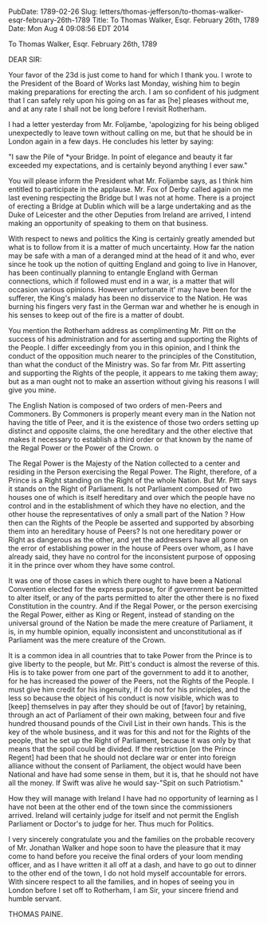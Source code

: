 PubDate: 1789-02-26
Slug: letters/thomas-jefferson/to-thomas-walker-esqr-february-26th-1789
Title: To Thomas Walker, Esqr.  February 26th, 1789
Date: Mon Aug  4 09:08:56 EDT 2014

   To Thomas Walker, Esqr.  February 26th, 1789

   DEAR SIR:

   Your favor of the 23d is just come to hand for which I thank you. I wrote
   to the President of the Board of Works last Monday, wishing him to begin
   making preparations for erecting the arch. I am so confident of his
   judgment that I can safely rely upon his going on as far as [he] pleases
   without me, and at any rate I shall not be long before I revisit
   Rotherham.

   I had a letter yesterday from Mr. Foljambe, 'apologizing for his being
   obliged unexpectedly to leave town without calling on me, but that he
   should be in London again in a few days. He concludes his letter by
   saying:

   "I saw the Pile of *your Bridge. In point of elegance and beauty it far
   exceeded my expectations, and is certainly beyond anything I ever saw."

   You will please inform the President what Mr. Foljambe says, as I think
   him entitled to participate in the applause. Mr. Fox of Derby called again
   on me last evening respecting the Bridge but I was not at home. There is a
   project of erecting a Bridge at Dublin which will be a large undertaking
   and as the Duke of Leicester and the other Deputies from Ireland are
   arrived, I intend making an opportunity of speaking to them on that
   business.

   With respect to news and politics the King is certainly greatly amended
   but what is to follow from it is a matter of much uncertainty. How far the
   nation may be safe with a man of a deranged mind at the head of it and
   who, ever since he took up the notion of quitting England and going to
   live in Hanover, has been continually planning to entangle England with
   German connections, which if followed must end in a war, is a matter that
   will occasion various opinions. However unfortunate it' may have been for
   the sufferer, the King's malady has been no disservice to the Nation. He
   was burning his fingers very fast in the German war and whether he is
   enough in his senses to keep out of the fire is a matter of doubt.

   You mention the Rotherham address as complimenting Mr. Pitt on the success
   of his administration and for asserting and supporting the Rights of the
   People. I differ exceedingly from you in this opinion, and I think the
   conduct of the opposition much nearer to the principles of the
   Constitution, than what the conduct of the Ministry was. So far from Mr.
   Pitt asserting and supporting the Rights of the people, it appears to me
   taking them away; but as a man ought not to make an assertion without
   giving his reasons I will give you mine.

   The English Nation is composed of two orders of men-Peers and Commoners.
   By Commoners is properly meant every man in the Nation not having the
   title of Peer, and it is the existence of those two orders setting up
   distinct and opposite claims, the one hereditary and the other elective
   that makes it necessary to establish a third order or that known by the
   name of the Regal Power or the Power of the Crown.  o

   The Regal Power is the Majesty of the Nation collected to a center and
   residing in the Person exercising the Regal Power. The Right, therefore,
   of a Prince is a Right standing on the Right of the whole Nation. But Mr.
   Pitt says it stands on the Right of Parliament. Is not Parliament composed
   of two houses one of which is itself hereditary and over which the people
   have no control and in the establishment of which they have no election,
   and the other house the representatives of only a small part of the Nation
   ? How then can the Rights of the People be asserted and supported by
   absorbing them into an hereditary house of Peers? Is not one hereditary
   power or Right as dangerous as the other, and yet the addressers have all
   gone on the error of establishing power in the house of Peers over whom,
   as I have already said, they have no control for the inconsistent purpose
   of opposing it in the prince over whom they have some control.

   It was one of those cases in which there ought to have been a National
   Convention elected for the express purpose, for if government be permitted
   to alter itself, or any of the parts permitted to alter the other there is
   no fixed Constitution in the country. And if the Regal Power, or the
   person exercising the Regal Power, either as King or Regent, instead of
   standing on the universal ground of the Nation be made the mere creature
   of Parliament, it is, in my humble opinion, equally inconsistent and
   unconstitutional as if Parliament was the mere creature of the Crown.

   It is a common idea in all countries that to take Power from the Prince is
   to give liberty to the people, but Mr. Pitt's conduct is almost the
   reverse of this. His is to take power from one part of the government to
   add it to another, for he has increased the power of the Peers, not the
   Rights of the People. I must give him credit for his ingenuity, if I do
   not for his principles, and the less so because the object of his conduct
   is now visible, which was to [keep] themselves in pay after they should be
   out of [favor] by retaining, through an act of Parliament of their own
   making, between four and five hundred thousand pounds of the Civil List in
   their own hands. This is the key of the whole business, and it was for
   this and not for the Rights of the people, that he set up the Right of
   Parliament, because it was only by that means that the spoil could be
   divided. If the restriction [on the Prince Regent] had been that he should
   not declare war or enter into foreign alliance without the consent of
   Parliament, the object would have been National and have had some sense in
   them, but it is, that he should not have all the money. If Swift was alive
   he would say-"Spit on such Patriotism."

   How they will manage with Ireland I have had no opportunity of learning as
   I have not been at the other end of the town since the commissioners
   arrived. Ireland will certainly judge for itself and not permit the
   English Parliament or Doctor's to judge for her. Thus much for Politics.

   I very sincerely congratulate you and the families on the probable
   recovery of Mr. Jonathan Walker and hope soon to have the pleasure that it
   may come to hand before you receive the final orders of your loom mending
   officer, and as I have written it all off at a dash, and have to go out to
   dinner to the other end of the town, I do not hold myself accountable for
   errors. With sincere respect to all the families, and in hopes of seeing
   you in London before I set off to Rotherham, I am Sir, your sincere friend
   and humble servant.

   THOMAS PAINE.




